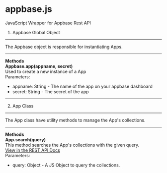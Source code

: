 # appbase.js
JavaScript Wrapper for Appbase Rest API


1. Appbase Global Object
-----------

The Appbase object is responsible for instantiating Apps.


----------
 **Methods**  
**Appbase.app(appname, secret)**  
Used to create a new instance of a App  
Parameters:
 - appname: String - The name of the app on your appbase dashboard
 - secret: String - The secret of the app

----------

2. App Class
-----------
The App class have utility methods to manage the App's collections.

----------
 **Methods**  
 **App.search(query)**  
This method searches the App's collections with the given query.  
[View in the REST API Docs](http://docs.appbase.io/#/v3.0/rest/api-reference#api-reference-global-search-collections)  
Parameters:  
 - query: Object - A JS Object to query the collections.

